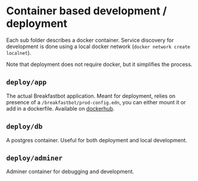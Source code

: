 # Container based development / deployment

Each sub folder describes a docker container. Service discovery for development
is done using a local docker network (`docker network create localnet`).

Note that deployment does not require docker, but it simplifies the process.

## `deploy/app`

The actual Breakfastbot application. Meant for deployment, relies on presence
of a `/breakfastbot/prod-config.edn`, you can either mount it or add in a
dockerfile. Available on
[dockerhub](https://cloud.docker.com/u/studerl/repository/docker/studerl/breakfastbot).

## `deploy/db`

A postgres container. Useful for both deployment and local development.

## `deploy/adminer`

Adminer container for debugging and development.

